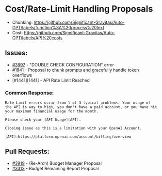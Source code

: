 # Cost/Rate-Limit Handling Proposals
- Chunking: https://github.com/Significant-Gravitas/Auto-GPT/labels/function%3A%20process%20text
- Cost: https://github.com/Significant-Gravitas/Auto-GPT/labels/API%20costs
## Issues:
- [#3897][3897] - "DOUBLE CHECK CONFIGURATION" error
- [#1841][1841] - Proposal to chunk prompts and gracefully handle token overflows
- [#1441][1441] - API Rate Limit Reached

### Common Response:
```
Rate Limit errors occur from 1 of 3 typical problems: Your usage of the API is way to high, you don't have a paid account, or you have hit your maximum financial usage for the month.

Please check your [API Usage][API].

Closing issue as this is a limitation with your OpenAI Account.

[API]:https://platform.openai.com/account/billing/overview
```

## Pull Requests:
- [#3919][3919] - (Re-Arch) Budget Manager Proposal
- [#3313][3313] - Budget Remaining Report Proposal

[1841]:https://github.com/Significant-Gravitas/Auto-GPT/issues/1841
[3313]:https://github.com/Significant-Gravitas/Auto-GPT/pull/3313
[3897]:https://github.com/Significant-Gravitas/Auto-GPT/issues/3897
[3919]:https://github.com/Significant-Gravitas/Auto-GPT/pull/3919